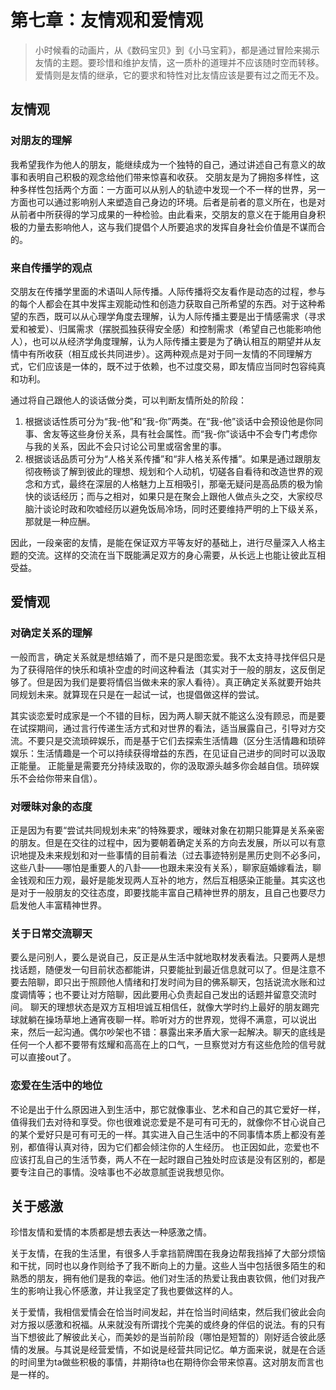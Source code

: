 # 第七章：友情观和爱情观

> 小时候看的动画片，从《数码宝贝》到《小马宝莉》，都是通过冒险来揭示友情的主题。要珍惜和维护友情，这一质朴的道理并不应该随时空而转移。爱情则是友情的继承，它的要求和特性对比友情应该是要有过之而无不及。

## 友情观
### 对朋友的理解
我希望我作为他人的朋友，能继续成为一个独特的自己，通过讲述自己有意义的故事和表明自己积极的观念给他们带来惊喜和收获。
交朋友是为了拥抱多样性，这种多样性包括两个方面：一方面可以从别人的轨迹中发现一个不一样的世界，另一方面也可以通过影响别人来塑造自己身边的环境。后者是前者的意义所在，也是对从前者中所获得的学习成果的一种检验。由此看来，交朋友的意义在于能用自身积极的力量去影响他人，这与我们提倡个人所要追求的发挥自身社会价值是不谋而合的。

### 来自传播学的观点
交朋友在传播学里面的术语叫人际传播。人际传播将交友看作是动态的过程，参与的每个人都会在其中发挥主观能动性和创造力获取自己所希望的东西。对于这种希望的东西，既可以从心理学角度去理解，认为人际传播主要是出于情感需求（寻求爱和被爱）、归属需求（摆脱孤独获得安全感）和控制需求（希望自己也能影响他人），也可以从经济学角度理解，认为人际传播主要是为了确认相互的期望并从友情中有所收获（相互成长共同进步）。这两种观点是对于同一友情的不同理解方式，它们应该是一体的，既不过于依赖，也不过度交易，即友情应当同时包容纯真和功利。

通过将自己跟他人的谈话做分类，可以判断友情所处的阶段：
1. 根据谈话性质可分为“我-他”和“我-你”两类。在“我-他”谈话中会预设他是你同事、舍友等这些身份关系，具有社会属性。而“我-你”谈话中不会专门考虑你与我的关系，因此不会只讨论公司里或宿舍里的事。
2. 根据谈话品质可分为“人格关系传播”和“非人格关系传播”。如果是通过跟朋友彻夜畅谈了解到彼此的理想、规划和个人动机，切磋各自看待和改造世界的观念和方式，最终在深层的人格魅力上互相吸引，那毫无疑问是高品质的极为愉快的谈话经历；而与之相对，如果只是在聚会上跟他人做点头之交，大家绞尽脑汁谈论时政和吹嘘经历以避免饭局冷场，同时还要维持严明的上下级关系，那就是一种应酬。

因此，一段亲密的友情，是能在保证双方平等友好的基础上，进行尽量深入人格主题的交流。这样的交流在当下既能满足双方的身心需要，从长远上也能让彼此互相受益。

## 爱情观

### 对确定关系的理解

一般而言，确定关系就是想结婚了，而不是只是图恋爱。我不太支持寻找伴侣只是为了获得陪伴的快乐和填补空虚的时间这种看法（其实对于一般的朋友，这反倒足够了。但是因为我们是要将情侣当做未来的家人看待）。真正确定关系就要开始共同规划未来。就算现在只是在一起试一试，也提倡做这样的尝试。

其实谈恋爱时成家是一个不错的目标，因为两人聊天就不能这么没有顾忌，而是要在试探期间，通过言行传递生活方式和对世界的看法，适当展露自己，引导对方交流。不要只是交流琐碎娱乐，而是基于它们去探索生活情趣（区分生活情趣和琐碎娱乐：生活情趣是一个可以持续获得增益的东西，在见证自己进步的同时可以汲取正能量。 正能量是需要充分持续汲取的，你的汲取源头越多你会越自信。琐碎娱乐不会给你带来自信）。

### 对暧昧对象的态度
正是因为有要“尝试共同规划未来”的特殊要求，暧昧对象在初期只能算是关系亲密的朋友。但是在交往的过程中，因为要朝着确定关系的方向去发展，所以可以有意识地提及未来规划和对一些事情的目前看法（过去事迹特别是黑历史则不必多问，这些八卦——哪怕是重要人的八卦——也跟未来没有关系），聊家庭婚嫁看法，聊金钱观和压力观，最好是能发现两人互补的地方，然后互相感染正能量。其实这也是对于一般朋友的交往态度，即要找能丰富自己精神世界的朋友，且自己也要尽力启发他人丰富精神世界。

### 关于日常交流聊天
要么是问别人，要么是说自己，反正是从生活中就地取材发表看法。只要两人是想找话题，随便发一句目前状态都能讲，只要能扯到最近信息就可以了。但是注意不要去陪聊，即只出于照顾他人情绪和打发时间为目的佛系聊天，包括说流水账和过度调情等；也不要让对方陪聊，因此要用心负责起自己发出的话题并留意交流时间。
聊天的理想状态是双方互相坦诚互相信任，就像大学时约上最好的朋友踢完球就躺在操场草地上通宵夜聊一样。聆听对方的世界观，觉得不满意，可以说出来，然后一起沟通。偶尔吵架也不错：暴露出来矛盾大家一起解决。聊天的底线是任何一个人都不要带有炫耀和高高在上的口气，一旦察觉对方有这些危险的信号就可以直接out了。

### 恋爱在生活中的地位
不论是出于什么原因进入到生活中，那它就像事业、艺术和自己的其它爱好一样，值得我们去对待和享受。你也很难说恋爱是不是可有可无的，就像你不甘心说自己的某个爱好只是可有可无的一样。其实进入自己生活中的不同事情本质上都没有差别，都值得认真对待，因为它们都会倾注你的人生经历。
也正因如此，恋爱也不应该打乱自己的生活节奏，两人不在一起时跟自己独处时应该是没有区别的，都是要专注自己的事情。没啥事也不必故意腻歪说我想见你。

## 关于感激
珍惜友情和爱情的本质都是想去表达一种感激之情。

关于友情，在我的生活里，有很多人手拿挡箭牌围在我身边帮我挡掉了大部分烦恼和干扰，同时也以身作则给予了我不断向上的力量。这些人当中包括很多陌生的和熟悉的朋友，拥有他们是我的幸运。他们对生活的热爱让我由衷钦佩，他们对我产生的影响让我心怀感激，并让我坚定了我也要做这样的人。

关于爱情，我相信爱情会在恰当时间发起，并在恰当时间结束，然后我们彼此会向对方报以感激和祝福。从来就没有所谓找个完美的或终身的伴侣的说法。有的只有当下想彼此了解彼此关心，而美妙的是当前阶段（哪怕是短暂的）刚好适合彼此感情的发展。与其说是经营爱情，不如说是经营共同记忆。单方面来说，就是在合适的时间里为ta做些积极的事情，并期待ta也在期待你会带来惊喜。这对朋友而言也是一样的。